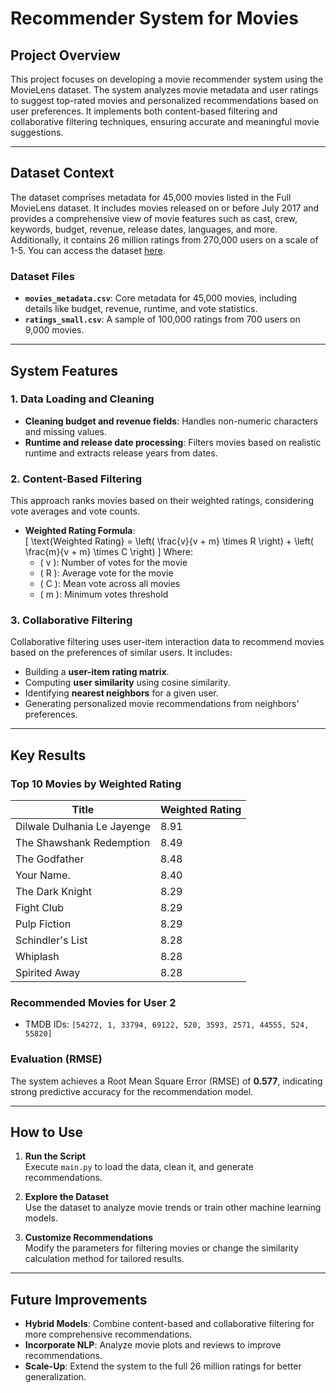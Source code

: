 # Recommender System for Movies

## **Project Overview**

This project focuses on developing a movie recommender system using the MovieLens dataset. The system analyzes movie metadata and user ratings to suggest top-rated movies and personalized recommendations based on user preferences. It implements both content-based filtering and collaborative filtering techniques, ensuring accurate and meaningful movie suggestions.

---

## **Dataset Context**

The dataset comprises metadata for 45,000 movies listed in the Full MovieLens dataset. It includes movies released on or before July 2017 and provides a comprehensive view of movie features such as cast, crew, keywords, budget, revenue, release dates, languages, and more. Additionally, it contains 26 million ratings from 270,000 users on a scale of 1-5. You can access the dataset [here](https://www.kaggle.com/datasets/rounakbanik/the-movies-dataset).

### **Dataset Files**

- **`movies_metadata.csv`**: Core metadata for 45,000 movies, including details like budget, revenue, runtime, and vote statistics.
- **`ratings_small.csv`**: A sample of 100,000 ratings from 700 users on 9,000 movies.

---

## **System Features**

### **1. Data Loading and Cleaning**
- **Cleaning budget and revenue fields**: Handles non-numeric characters and missing values.
- **Runtime and release date processing**: Filters movies based on realistic runtime and extracts release years from dates.

### **2. Content-Based Filtering**
This approach ranks movies based on their weighted ratings, considering vote averages and vote counts. 

- **Weighted Rating Formula**:  
  \[
  \text{Weighted Rating} = \left( \frac{v}{v + m} \times R \right) + \left( \frac{m}{v + m} \times C \right)
  \]
  Where:
  - \( v \): Number of votes for the movie  
  - \( R \): Average vote for the movie  
  - \( C \): Mean vote across all movies  
  - \( m \): Minimum votes threshold

### **3. Collaborative Filtering**
Collaborative filtering uses user-item interaction data to recommend movies based on the preferences of similar users. It includes:
- Building a **user-item rating matrix**.
- Computing **user similarity** using cosine similarity.
- Identifying **nearest neighbors** for a given user.
- Generating personalized movie recommendations from neighbors’ preferences.

---

## **Key Results**

### **Top 10 Movies by Weighted Rating**
| **Title**                      | **Weighted Rating** |
|--------------------------------|---------------------|
| Dilwale Dulhania Le Jayenge    | 8.91               |
| The Shawshank Redemption       | 8.49               |
| The Godfather                  | 8.48               |
| Your Name.                     | 8.40               |
| The Dark Knight                | 8.29               |
| Fight Club                     | 8.29               |
| Pulp Fiction                   | 8.29               |
| Schindler's List               | 8.28               |
| Whiplash                       | 8.28               |
| Spirited Away                  | 8.28               |

### **Recommended Movies for User 2**
- TMDB IDs: `[54272, 1, 33794, 69122, 520, 3593, 2571, 44555, 524, 55820]`

### **Evaluation (RMSE)**
The system achieves a Root Mean Square Error (RMSE) of **0.577**, indicating strong predictive accuracy for the recommendation model.

---

## **How to Use**

1. **Run the Script**  
   Execute `main.py` to load the data, clean it, and generate recommendations.

2. **Explore the Dataset**  
   Use the dataset to analyze movie trends or train other machine learning models.

3. **Customize Recommendations**  
   Modify the parameters for filtering movies or change the similarity calculation method for tailored results.

---

## **Future Improvements**

- **Hybrid Models**: Combine content-based and collaborative filtering for more comprehensive recommendations.
- **Incorporate NLP**: Analyze movie plots and reviews to improve recommendations.
- **Scale-Up**: Extend the system to the full 26 million ratings for better generalization.
